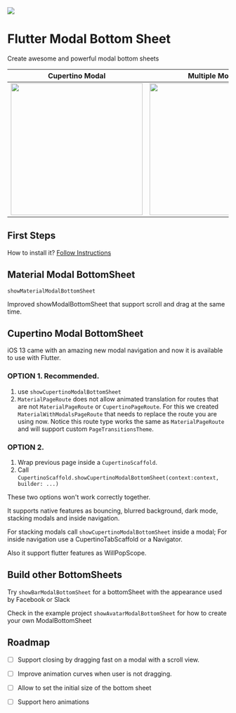 <img src="https://github.com/jamesblasco/modal_bottom_sheet/blob/master/screenshots/preview.png?raw=true">

# Flutter Modal Bottom Sheet

Create awesome and powerful modal bottom sheets
 
|  Cupertino Modal |  Multiple Modals |  Material Modal | Bar Modal  |  Create your own |
|---|---|---|---|---|
|<img height="300" src="https://github.com/jamesblasco/modal_bottom_sheet/blob/master/screenshots/cupertino_shared_view.gif?raw=true">| <img  height="300" src="https://github.com/jamesblasco/modal_bottom_sheet/blob/master/screenshots/modal_inside_modal.gif?raw=true">| <img   height="300" src="https://github.com/jamesblasco/modal_bottom_sheet/blob/master/screenshots/material_fit.png?raw=true">|<img   height="300" src="https://github.com/jamesblasco/modal_bottom_sheet/blob/master/screenshots/bar_modal.png?raw=true">| <img height="300" src="https://github.com/jamesblasco/modal_bottom_sheet/blob/master/screenshots/avatar_modal.png?raw=true">|

## First Steps

How to install it? [Follow Instructions](
https://pub.dev/packages/modal_bottom_sheet#-installing-tab-)

## Material Modal BottomSheet

`showMaterialModalBottomSheet` 

Improved showModalBottomSheet that support scroll and drag at the same time.

## Cupertino Modal BottomSheet

iOS 13 came with an amazing new modal navigation and now it is available to use with Flutter.

### OPTION 1. Recommended.
1. use `showCupertinoModalBottomSheet` 
2. `MaterialPageRoute` does not allow animated translation for routes that are not `MaterialPageRoute` or `CupertinoPageRoute`.
For this we created `MaterialWithModalsPageRoute` that needs to replace the route you are using now. 
Notice this route type works the same as `MaterialPageRoute` and will support custom `PageTransitionsTheme`.


### OPTION 2. 
1. Wrap previous page inside a `CupertinoScaffold`. 
2. Call `CupertinoScaffold.showCupertinoModalBottomSheet(context:context, builder: ...)`

These two options won't work correctly together. 

It supports native features as bouncing, blurred background, dark mode, stacking modals and inside navigation.

For stacking modals call `showCupertinoModalBottomSheet` inside a modal;
For inside navigation use a CupertinoTabScaffold or a Navigator.

Also it support flutter features as WillPopScope.

## Build other BottomSheets 

Try `showBarModalBottomSheet` for a bottomSheet with the appearance used by Facebook or Slack

Check in the example project `showAvatarModalBottomSheet` for how to create your own ModalBottomSheet

## Roadmap
- [ ] Support closing by dragging fast on a modal with a scroll view.

- [ ] Improve animation curves when user is not dragging.

- [ ] Allow to set the initial size of the bottom sheet

- [ ] Support hero animations
       
